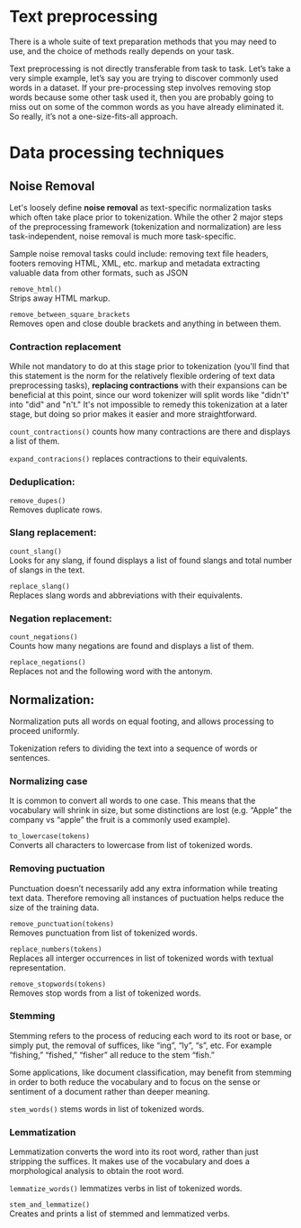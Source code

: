 # Text preprocessing

There is a whole suite of text preparation methods that you may need to use, and the choice of methods really depends on your task. 

Text preprocessing is not directly transferable from task to task. Let’s take a very simple example, let’s say you are trying to discover commonly used words in a dataset. If your pre-processing step involves removing stop words because some other task used it, then you are probably going to miss out on some of the common words as you have already eliminated it. So really, it’s not a one-size-fits-all approach. 


# Data processing techniques

## Noise Removal 

Let's loosely define **noise removal** as text-specific normalization tasks which often take place prior to tokenization. While the other 2 major steps of the preprocessing framework (tokenization and normalization) are less task-independent, noise removal is much more task-specific.

Sample noise removal tasks could include:
removing text file headers, footers
removing HTML, XML, etc. markup and metadata
extracting valuable data from other formats, such as JSON

```remove_html()```  
Strips away HTML markup.

```remove_between_square_brackets```  
Removes open and close double brackets and anything in between them.


### Contraction replacement

While not mandatory to do at this stage prior to tokenization (you'll find that this statement is the norm for the relatively flexible ordering of text data preprocessing tasks), **replacing contractions** with their expansions can be beneficial at this point, since our word tokenizer will split words like "didn't" into "did" and "n't." It's not impossible to remedy this tokenization at a later stage, but doing so prior makes it easier and more straightforward.

```count_contractions()``` counts how many contractions are there and displays a list of them.

```expand_contracions()``` replaces contractions to their equivalents.


### Deduplication:   

```remove_dupes()```  
Removes duplicate rows.


### Slang replacement:  

```count_slang()```  
Looks for any slang, if found displays a list of found slangs and total number of slangs in the text. 

```replace_slang()```  
Replaces slang words and abbreviations with their equivalents.


### Negation replacement:  

```count_negations()```  
Counts how many negations are found and displays a list of them. 

```replace_negations()```  
Replaces not and the following word with the antonym.


## Normalization:  

Normalization puts all words on equal footing, and allows processing to proceed uniformly.

Tokenization refers to dividing the text into a sequence of words or sentences. 


### Normalizing case
It is common to convert all words to one case.
This means that the vocabulary will shrink in size, but some distinctions are lost (e.g. “Apple” the company vs “apple” the fruit is a commonly used example).

```to_lowercase(tokens)```  
Converts all characters to lowercase from list of tokenized words.


### Removing puctuation

Punctuation doesn’t necessarily add any extra information while treating text data. Therefore removing all instances of puctuation helps reduce the size of the training data.  

```remove_punctuation(tokens)```  
Removes punctuation from list of tokenized words.



```replace_numbers(tokens)```  
Replaces all interger occurrences in list of tokenized words with textual representation.

```remove_stopwords(tokens)```  
Removes stop words from a list of tokenized words.


### Stemming

Stemming refers to the process of reducing each word to its root or base, or simply put, the removal of suffices, like “ing”, “ly”, “s”, etc. For example “fishing,” “fished,” “fisher” all reduce to the stem “fish.”

Some applications, like document classification, may benefit from stemming in order to both reduce the vocabulary and to focus on the sense or sentiment of a document rather than deeper meaning.

```stem_words()```  stems words in list of tokenized words.


### Lemmatization

Lemmatization converts the word into its root word, rather than just stripping the suffices. It makes use of the vocabulary and does a morphological analysis to obtain the root word. 

```lemmatize_words()``` lemmatizes verbs in list of tokenized words.

```stem_and_lemmatize()```  
Creates and prints a list of stemmed and lemmatized verbs.

